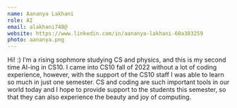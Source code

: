 ```yaml
---
name: Aananya Lakhani
role: AI
email: alakhani748@
website: https://www.linkedin.com/in/aananya-lakhani-60a383259
photo: aananya.png
---
```

Hi! :) I’m a rising sophmore studying CS and physics, and this is my second time AI-ing in CS10. I came into CS10 fall of 2022 without a lot of coding experience, however, with the support of the CS10 staff I was able to learn so much in just one semester. CS and coding are such important tools in our world today and I hope to provide support to the students this semester, so that they can also experience the beauty and joy of computing.
